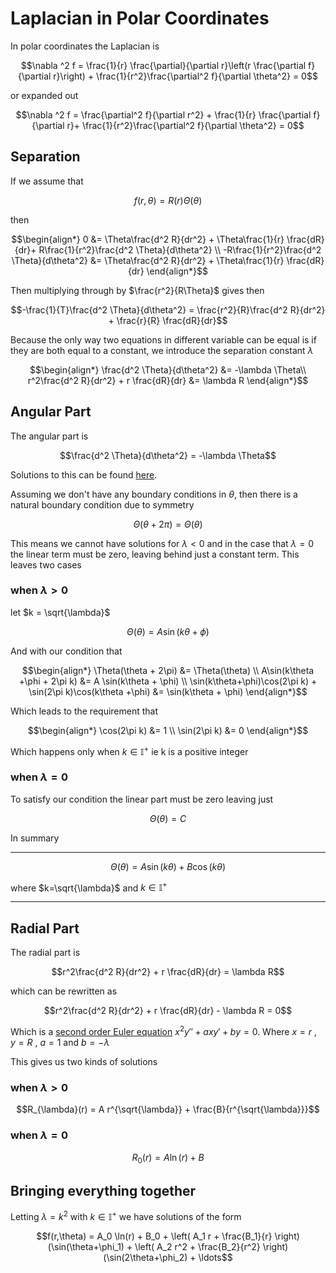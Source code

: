 # Laplacian in Polar Coordinates

In polar coordinates the Laplacian is
``` math
\nabla ^2 f = \frac{1}{r} \frac{\partial}{\partial r}\left(r \frac{\partial f}{\partial r}\right) + \frac{1}{r^2}\frac{\partial^2 f}{\partial \theta^2} = 0
```
or expanded out
``` math
\nabla ^2 f =  \frac{\partial^2 f}{\partial r^2} + \frac{1}{r} \frac{\partial f}{\partial r}+ \frac{1}{r^2}\frac{\partial^2 f}{\partial \theta^2} = 0
```

## Separation

If we assume that
``` math
f(r,\theta) = R(r)\Theta(\theta)
```
then
``` math
\begin{align*}
0 &=  \Theta\frac{d^2 R}{dr^2} + \Theta\frac{1}{r} \frac{dR}{dr}+ R\frac{1}{r^2}\frac{d^2 \Theta}{d\theta^2} \\
-R\frac{1}{r^2}\frac{d^2 \Theta}{d\theta^2} &=  \Theta\frac{d^2 R}{dr^2} + \Theta\frac{1}{r} \frac{dR}{dr}
\end{align*}
```
Then multiplying through by $\frac{r^2}{R\Theta}$ gives
then
``` math
-\frac{1}{T}\frac{d^2 \Theta}{d\theta^2} =  \frac{r^2}{R}\frac{d^2 R}{dr^2} + \frac{r}{R} \frac{dR}{dr}
```
Because the only way two equations in different variable can be equal is if they are both equal to a constant, we introduce the separation constant $\lambda$

``` math
\begin{align*}
\frac{d^2 \Theta}{d\theta^2} &=  -\lambda \Theta\\
r^2\frac{d^2 R}{dr^2} + r \frac{dR}{dr} &= \lambda R
\end{align*}
```

## Angular Part

The angular part is
``` math
\frac{d^2 \Theta}{d\theta^2} =  -\lambda \Theta
```
Solutions to this can be found [here](.\CommonODEs.md).

Assuming we don't have any boundary conditions in $\theta$, then there is a natural boundary condition due to symmetry
``` math
\Theta(\theta + 2\pi) = \Theta(\theta)
```
This means we cannot have solutions for $\lambda < 0$ and in the case that $\lambda = 0$ the linear term must be zero, leaving behind just a constant term. This leaves two cases

### when $\lambda > 0$
let $k = \sqrt{\lambda}$
``` math
\Theta(\theta)=A\sin(k\theta + \phi)
```
And with our condition that
``` math
\begin{align*}
\Theta(\theta + 2\pi) &= \Theta(\theta) \\
A\sin(k\theta +\phi + 2\pi k) &= A \sin(k\theta + \phi) \\
\sin(k\theta+\phi)\cos(2\pi k) + \sin(2\pi k)\cos(k\theta +\phi) &= \sin(k\theta + \phi)
\end{align*}
```
Which leads to the requirement that
``` math
\begin{align*}
\cos(2\pi k) &= 1 \\
\sin(2\pi k) &= 0 
\end{align*}
```

Which happens only when $k \in \mathbb{I}^+$ ie k is a positive integer

### when $\lambda = 0$

To satisfy our condition the linear part must be zero leaving just
``` math
\Theta(\theta)=C
```

In summary

---
``` math
\Theta(\theta)=A\sin(k\theta)+B\cos(k\theta)
```
where $k=\sqrt{\lambda}$ and $k \in \mathbb{I}^+$

--- 

## Radial Part

The radial part is
``` math
r^2\frac{d^2 R}{dr^2} + r \frac{dR}{dr} = \lambda R
```
which can be rewritten as
``` math
r^2\frac{d^2 R}{dr^2} + r \frac{dR}{dr} - \lambda R = 0
```
Which is a [second order Euler equation](./SecondOrderEulersEquation.md) $x^2 y'' + a x y' + b y = 0$. Where $x=r$ , $y=R$ , $a=1$ and $b=-\lambda$

This gives us two kinds of solutions
### when $\lambda > 0$

``` math
R_{\lambda}(r) = A r^{\sqrt{\lambda}} + \frac{B}{r^{\sqrt{\lambda}}}
```

### when $\lambda = 0$

``` math
R_{0}(r) = A \ln(r) + B
```

## Bringing everything together

Letting $\lambda = k^2$ with $k \in \mathbb{I}^+$ we have solutions of the form

``` math
f(r,\theta) = A_0 \ln(r) + B_0 + \left( A_1 r + \frac{B_1}{r} \right)(\sin(\theta+\phi_1) + \left( A_2 r^2 + \frac{B_2}{r^2} \right)(\sin(2\theta+\phi_2) + \ldots
```
